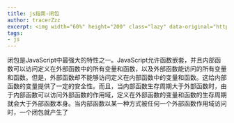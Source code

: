 ```yaml
---
title: js指南-闭包  
author: tracerZzz 
excerpt: <img width="60%" height="200" class="lazy" data-original="http://og3vj3jrj.bkt.clouddn.com/js/mdn.png"></br>javascript 闭包，原型链，作用域链。
tags: 
- js
---
```


闭包是JavaScript中最强大的特性之一。JavaScript允许函数嵌套，并且内部函数可以访问定义在外部函数中的所有变量和函数，以及外部函数能访问的所有变量和函数。但是，外部函数却不能够访问定义在内部函数中的变量和函数。这给内部函数的变量提供了一定的安全性。而且，当内部函数生存周期大于外部函数时，由于内部函数可以访问外部函数的作用域，定义在外部函数的变量和函数的生存周期就会大于外部函数本身。当内部函数以某一种方式被任何一个外部函数作用域访问时，一个闭包就产生了
